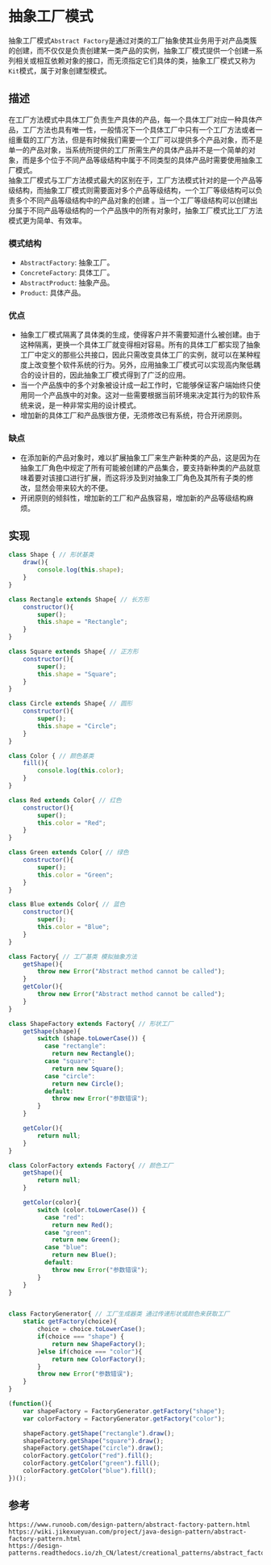 # 抽象工厂模式
抽象工厂模式`Abstract Factory`是通过对类的工厂抽象使其业务用于对产品类簇的创建，而不仅仅是负责创建某一类产品的实例，抽象工厂模式提供一个创建一系列相关或相互依赖对象的接口，而无须指定它们具体的类，抽象工厂模式又称为`Kit`模式，属于对象创建型模式。

## 描述
在工厂方法模式中具体工厂负责生产具体的产品，每一个具体工厂对应一种具体产品，工厂方法也具有唯一性，一般情况下一个具体工厂中只有一个工厂方法或者一组重载的工厂方法，但是有时候我们需要一个工厂可以提供多个产品对象，而不是单一的产品对象，当系统所提供的工厂所需生产的具体产品并不是一个简单的对象，而是多个位于不同产品等级结构中属于不同类型的具体产品时需要使用抽象工厂模式。  
抽象工厂模式与工厂方法模式最大的区别在于，工厂方法模式针对的是一个产品等级结构，而抽象工厂模式则需要面对多个产品等级结构，一个工厂等级结构可以负责多个不同产品等级结构中的产品对象的创建 。当一个工厂等级结构可以创建出分属于不同产品等级结构的一个产品族中的所有对象时，抽象工厂模式比工厂方法模式更为简单、有效率。
  
### 模式结构
* `AbstractFactory`: 抽象工厂。
* `ConcreteFactory`: 具体工厂。
* `AbstractProduct`: 抽象产品。
* `Product`: 具体产品。

### 优点
* 抽象工厂模式隔离了具体类的生成，使得客户并不需要知道什么被创建。由于这种隔离，更换一个具体工厂就变得相对容易。所有的具体工厂都实现了抽象工厂中定义的那些公共接口，因此只需改变具体工厂的实例，就可以在某种程度上改变整个软件系统的行为。另外，应用抽象工厂模式可以实现高内聚低耦合的设计目的，因此抽象工厂模式得到了广泛的应用。
* 当一个产品族中的多个对象被设计成一起工作时，它能够保证客户端始终只使用同一个产品族中的对象。这对一些需要根据当前环境来决定其行为的软件系统来说，是一种非常实用的设计模式。
* 增加新的具体工厂和产品族很方便，无须修改已有系统，符合开闭原则。


### 缺点
* 在添加新的产品对象时，难以扩展抽象工厂来生产新种类的产品，这是因为在抽象工厂角色中规定了所有可能被创建的产品集合，要支持新种类的产品就意味着要对该接口进行扩展，而这将涉及到对抽象工厂角色及其所有子类的修改，显然会带来较大的不便。
* 开闭原则的倾斜性，增加新的工厂和产品族容易，增加新的产品等级结构麻烦。

##  实现

```javascript
class Shape { // 形状基类
    draw(){
        console.log(this.shape);
    }
}

class Rectangle extends Shape{ // 长方形
    constructor(){
        super();
        this.shape = "Rectangle";
    }
}

class Square extends Shape{ // 正方形
    constructor(){
        super();
        this.shape = "Square";
    }
}

class Circle extends Shape{ // 圆形
    constructor(){
        super();
        this.shape = "Circle";
    }
}

class Color { // 颜色基类
    fill(){
        console.log(this.color);
    }
}

class Red extends Color{ // 红色
    constructor(){
        super();
        this.color = "Red";
    }
}

class Green extends Color{ // 绿色
    constructor(){
        super();
        this.color = "Green";
    }
}

class Blue extends Color{ // 蓝色
    constructor(){
        super();
        this.color = "Blue";
    }
}

class Factory{ // 工厂基类 模拟抽象方法
    getShape(){
        throw new Error("Abstract method cannot be called");
    }
    getColor(){
        throw new Error("Abstract method cannot be called");
    }
}

class ShapeFactory extends Factory{ // 形状工厂
    getShape(shape){
        switch (shape.toLowerCase()) {
          case "rectangle":
            return new Rectangle();
          case "square":
            return new Square();
          case "circle":
            return new Circle();
          default:
            throw new Error("参数错误");
        }
    }

    getColor(){
        return null;
    }
}

class ColorFactory extends Factory{ // 颜色工厂
    getShape(){
        return null;
    }

    getColor(color){
        switch (color.toLowerCase()) {
          case "red":
            return new Red();
          case "green":
            return new Green();
          case "blue":
            return new Blue();
          default:
            throw new Error("参数错误");
        }
    }
}


class FactoryGenerator{ // 工厂生成器类 通过传递形状或颜色来获取工厂
    static getFactory(choice){
        choice = choice.toLowerCase();
        if(choice === "shape") {
            return new ShapeFactory();
        }else if(choice === "color"){
            return new ColorFactory();
        }
        throw new Error("参数错误");
    }
}

(function(){
    var shapeFactory = FactoryGenerator.getFactory("shape");
    var colorFactory = FactoryGenerator.getFactory("color");

    shapeFactory.getShape("rectangle").draw();
    shapeFactory.getShape("square").draw();
    shapeFactory.getShape("circle").draw();
    colorFactory.getColor("red").fill();
    colorFactory.getColor("green").fill();
    colorFactory.getColor("blue").fill();
})();
```




## 参考

```
https://www.runoob.com/design-pattern/abstract-factory-pattern.html
https://wiki.jikexueyuan.com/project/java-design-pattern/abstract-factory-pattern.html
https://design-patterns.readthedocs.io/zh_CN/latest/creational_patterns/abstract_factory.html
```
